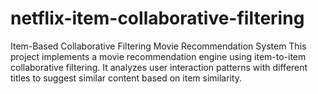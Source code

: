 # netflix-item-collaborative-filtering
Item-Based Collaborative Filtering Movie Recommendation System This project implements a movie recommendation engine using item-to-item collaborative filtering. It analyzes user interaction patterns with different titles to suggest similar content based on item similarity. 
